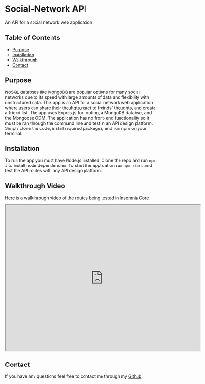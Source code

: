 # Social-Network API
An API for a social network web application

## Table of Contents
- [Purpose](#purpose)
- [Installation](#installation)
- [Walkthrough](#WalkthroughVideo)
- [Contact](#Contact)

## Purpose
NoSQL databses like MongoDB are popular options for many social networks due to its speed with large amounts of data and flexibility with unstructured data. This app is an API for a social network web application where users can share their thouhgts,react to freinds' thoughts, and create a friend list. The app uses Expres.js for routing, a MongoDB databse, and the Mongoose ODM. The application has no front-end functionality so it must be ran through the command line and test in an API design platform. Simply clone the code, install required packages, and run npm on your terminal.

## Installation
To run the app you must have Node.js installed. Clone the repo and run `npm i` to install node dependencies. To start the application run `npm start` and test the API routes with any API design platform. 

## Walkthrough Video
Here is a walkthrough video of the routes being tested in [Insomnia Core](https://insomnia.rest/products/insomnia)

<iframe src="https://drive.google.com/file/d/1wOr7IzGL-mnNdAeC8J4FroSFvpXmOTt9/preview" width="640" height="480"></iframe>

## Contact
If you have any questions feel free to contact me through my [Github](https://github.com/Araceli4690).